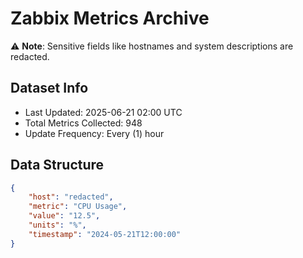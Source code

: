 # Zabbix Metrics Archive

⚠️ **Note**: Sensitive fields like hostnames and system descriptions are redacted.

## Dataset Info
- Last Updated: 2025-06-21 02:00 UTC
- Total Metrics Collected: 948
- Update Frequency: Every (1) hour

## Data Structure
```json
{
    "host": "redacted",
    "metric": "CPU Usage",
    "value": "12.5",
    "units": "%",
    "timestamp": "2024-05-21T12:00:00"
}
```
